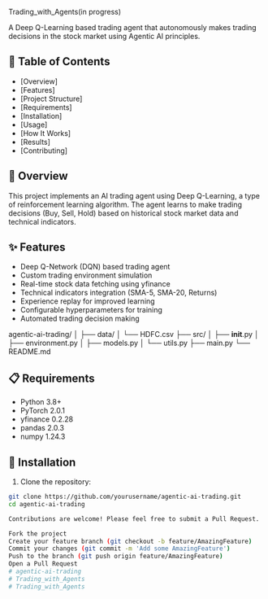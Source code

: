 Trading_with_Agents(in progress)

A Deep Q-Learning based trading agent that autonomously makes trading decisions in the stock market using Agentic AI principles.

## 📝 Table of Contents
- [Overview]
- [Features]
- [Project Structure]
- [Requirements]
- [Installation]
- [Usage]
- [How It Works]
- [Results]
- [Contributing]

## 🔭 Overview
This project implements an AI trading agent using Deep Q-Learning, a type of reinforcement learning algorithm. The agent learns to make trading decisions (Buy, Sell, Hold) based on historical stock market data and technical indicators.

## ✨ Features
- Deep Q-Network (DQN) based trading agent
- Custom trading environment simulation
- Real-time stock data fetching using yfinance
- Technical indicators integration (SMA-5, SMA-20, Returns)
- Experience replay for improved learning
- Configurable hyperparameters for training
- Automated trading decision making

agentic-ai-trading/
│
├── data/
│   └── HDFC.csv
├── src/
│   ├── __init__.py
│   ├── environment.py
│   ├── models.py
│   └── utils.py
├── main.py
└── README.md

## 📋 Requirements
- Python 3.8+
- PyTorch 2.0.1
- yfinance 0.2.28
- pandas 2.0.3
- numpy 1.24.3

## 🚀 Installation

1. Clone the repository:
```bash
git clone https://github.com/yourusername/agentic-ai-trading.git
cd agentic-ai-trading

Contributions are welcome! Please feel free to submit a Pull Request.

Fork the project
Create your feature branch (git checkout -b feature/AmazingFeature)
Commit your changes (git commit -m 'Add some AmazingFeature')
Push to the branch (git push origin feature/AmazingFeature)
Open a Pull Request
# agentic-ai-trading
# Trading_with_Agents
# Trading_with_Agents
